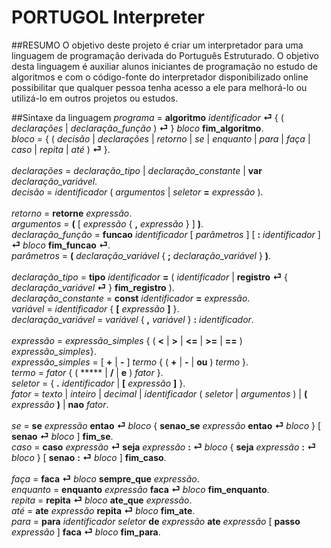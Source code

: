 # PORTUGOL Interpreter
##RESUMO
O objetivo deste projeto é criar um interpretador para uma linguagem de programação derivada do Português Estruturado. O objetivo desta linguagem é auxiliar alunos iniciantes de programação no estudo de algoritmos e com o código-fonte do interpretador disponibilizado online possibilitar que qualquer pessoa tenha acesso a ele para melhorá-lo ou utilizá-lo em outros projetos ou estudos.

##Sintaxe da linguagem
*programa* = **algoritmo** *identificador* **⏎** { ( *declarações* | *declaração_função* ) **⏎** } *bloco* **fim_algoritmo**.<br/>
*bloco* =  { ( *decisão* | *declarações* | *retorno* | *se* | *enquanto* | *para* | *faça* | *caso* | *repita* | *até* ) **⏎** }.<br/><br/>
*declarações* =  *declaração_tipo* | *declaração_constante* | **var** *declaração_variável*.<br/>
*decisão* = *identificador* ( *argumentos* | *seletor* **=** *expressão* ).<br/><br/>
*retorno* = **retorne** *expressão*.<br/>
*argumentos* = **(** [ *expressão* { **,** *expressão* } ] **)**.<br/>
*declaração_função* = **funcao** *identificador* [ *parâmetros* ] [ **:** *identificador* ] **⏎** *bloco* **fim_funcao** **⏎**.<br/>
*parâmetros* = **(** *declaração_variável* { **;** *declaração_variável* } **)**.<br/><br/>
*declaração_tipo* = **tipo** *identificador* **=** ( *identificador* | **registro** **⏎** { *declaração_variável* **⏎** } **fim_registro** ).<br/>
*declaração_constante* = **const** *identificador* **=** *expressão*.<br/>
*variável* = *identificador* { **[** *expressão* **]** }.<br/>
*declaração_variável* = *variável* { **,** *variável* } **:** *identificador*.<br/><br/>
*expressão* =  *expressão_simples* { ( **<** | **>** | **<=** | **>=** | **==** ) *expressão_simples*}.<br/>
*expressão_simples* = [ **+** | **-** ] *termo* { ( **+** | **-** | **ou** ) *termo* }.<br/>
*termo* = *fator* { ( ***** | **/** | **e** ) *fator* }.<br/>
*seletor* = { **.** *identificador* | **[** *expressão* **]** }.<br/>
*fator* = *texto* | *inteiro* | *decimal* | *identificador* ( *seletor* | *argumentos* ) | **(** *expressão* **)** | **nao** *fator*.<br/><br/>
*se* = **se** *expressão* **entao** **⏎** *bloco* { **senao_se** *expressão* **entao** **⏎** *bloco* } [ **senao** **⏎** *bloco* ] **fim_se**.<br/>
*caso* =  **caso** *expressão* **⏎** **seja** *expressão* **:** **⏎** *bloco* { **seja** *expressão* **:** **⏎** *bloco* } [ **senao** **:** **⏎** *bloco* ] **fim_caso**.<br/><br/>
*faça* = **faca** **⏎** *bloco* **sempre_que** *expressão*.<br/>
*enquanto* = **enquanto** *expressão* **faca** **⏎** *bloco* **fim_enquanto**.<br/>
*repita* = **repita** **⏎** *bloco* **ate_que** *expressão*.<br/>
*até* = **ate** *expressão* **repita** **⏎** *bloco* **fim_ate**.<br/>
*para* = **para** *identificador* *seletor* **de** *expressão* **ate** *expressão* [ **passo** *expressão* ] **faca** **⏎** *bloco* **fim_para**.<br/><br/>
